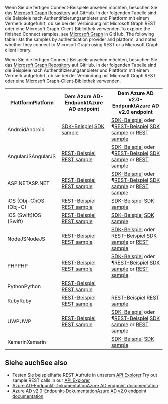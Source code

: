 <span data-ttu-id="c2f21-p102">Wenn Sie die fertigen Connect-Beispiele ansehen möchten, besuchen Sie das [Microsoft Graph Repository](https://github.com/microsoftgraph) auf GitHub. In der folgenden Tabelle sind die Beispiele nach Authentifizierungsanbieter und Plattform mit einem Vermerk aufgeführt, ob sie bei der Verbindung mit Microsoft Graph REST oder eine Microsoft Graph-Client-Bibliothek verwenden.</span><span class="sxs-lookup"><span data-stu-id="c2f21-p102">To explore the finished Connect samples, see [Microsoft Graph](https://github.com/microsoftgraph) in GitHub. The following table lists the samples by authentication provider and platform, and notes whether they connect to Microsoft Graph using REST or a Microsoft Graph client library.</span></span>

Wenn Sie die fertigen Connect-Beispiele ansehen möchten, besuchen Sie das [Microsoft Graph Repository](https://github.com/microsoftgraph) auf GitHub. In der folgenden Tabelle sind die Beispiele nach Authentifizierungsanbieter und Plattform mit einem Vermerk aufgeführt, ob sie bei der Verbindung mit Microsoft Graph REST oder eine Microsoft Graph-Client-Bibliothek verwenden.

<table>
  <tr>
    <th><span data-ttu-id="c2f21-109">Plattform</span><span class="sxs-lookup"><span data-stu-id="c2f21-109">Platform</span></span></th>
    <th><span data-ttu-id="c2f21-110">Dem Azure AD-Endpunkt</span><span class="sxs-lookup"><span data-stu-id="c2f21-110">Azure AD endpoint</span></span></th> 
    <th><span data-ttu-id="c2f21-111">Dem Azure AD v2.0-Endpunkt</span><span class="sxs-lookup"><span data-stu-id="c2f21-111">Azure AD v2.0 endpoint</span></span></th>
  </tr>
  <tr>
    <td><span data-ttu-id="c2f21-112">Android</span><span class="sxs-lookup"><span data-stu-id="c2f21-112">Android</span></span></td>
    <td><span data-ttu-id="c2f21-113">
        <a href="https://github.com/microsoftgraph/android-java-connect-sample/tree/last_v1_auth">SDK-Beispiel</a>
    </span><span class="sxs-lookup"><span data-stu-id="c2f21-113">
        <a href="https://github.com/microsoftgraph/android-java-connect-sample/tree/last_v1_auth">SDK sample</a>
    </span></span></td> 
        <td><span data-ttu-id="c2f21-114">
                <a href="https://github.com/microsoftgraph/android-java-connect-sample">SDK-Beispiel</a> oder ¶<a href="https://github.com/microsoftgraph/android-java-connect-rest-sample">REST-Beispiel</a>
    </span><span class="sxs-lookup"><span data-stu-id="c2f21-114">
                <a href="https://github.com/microsoftgraph/android-java-connect-sample">SDK sample</a> or <a href="https://github.com/microsoftgraph/android-java-connect-rest-sample">REST sample</a>
    </span></span></td> 
  </tr>
  <tr>
    <td><span data-ttu-id="c2f21-115">AngularJS</span><span class="sxs-lookup"><span data-stu-id="c2f21-115">AngularJS</span></span></td>
    <td><span data-ttu-id="c2f21-116">
        <a href="https://github.com/microsoftgraph/angular-connect-rest-sample/tree/last_v1_auth">REST-Beispiel</a>
    </span><span class="sxs-lookup"><span data-stu-id="c2f21-116">
        <a href="https://github.com/microsoftgraph/angular-connect-rest-sample/tree/last_v1_auth">REST sample</a>
    </span></span></td> 
        <td><span data-ttu-id="c2f21-117">
        <a href="https://github.com/microsoftgraph/angular-connect-sample">SDK-Beispiel</a> oder ¶<a href="https://github.com/microsoftgraph/angular-connect-rest-sample">REST-Beispiel</a>
    </span><span class="sxs-lookup"><span data-stu-id="c2f21-117">
        <a href="https://github.com/microsoftgraph/angular-connect-sample">SDK sample</a> or <a href="https://github.com/microsoftgraph/angular-connect-rest-sample">REST sample</a>
    </span></span></td> 
  </tr>
  <tr>
    <td><span data-ttu-id="c2f21-118">ASP.NET</span><span class="sxs-lookup"><span data-stu-id="c2f21-118">ASP.NET</span></span></td>
    <td><span data-ttu-id="c2f21-119">
        <a href="https://github.com/microsoftgraph/aspnet-connect-rest-sample/tree/last_v1_auth">REST-Beispiel</a>
    </span><span class="sxs-lookup"><span data-stu-id="c2f21-119">
        <a href="https://github.com/microsoftgraph/aspnet-connect-rest-sample/tree/last_v1_auth">REST sample</a>
    </span></span></td>     
    <td><span data-ttu-id="c2f21-120">
        <a href="https://github.com/microsoftgraph/aspnet-connect-sample">SDK-Beispiel</a> oder ¶<a href="https://github.com/microsoftgraph/aspnet-connect-rest-sample">REST-Beispiel</a>
    </span><span class="sxs-lookup"><span data-stu-id="c2f21-120">
        <a href="https://github.com/microsoftgraph/aspnet-connect-sample">SDK sample</a> or <a href="https://github.com/microsoftgraph/aspnet-connect-rest-sample">REST sample</a>
    </span></span></td> 
  </tr>
  <tr>
    <td><span data-ttu-id="c2f21-121">iOS (Obj-C)</span><span class="sxs-lookup"><span data-stu-id="c2f21-121">iOS (Obj-C)</span></span></td>
    <td><span data-ttu-id="c2f21-122">
        <a href="https://github.com/microsoftgraph/ios-objectivec-connect-rest-sample">REST-Beispiel</a>
    </span><span class="sxs-lookup"><span data-stu-id="c2f21-122">
        <a href="https://github.com/microsoftgraph/ios-objectivec-connect-rest-sample">REST sample</a>
    </span></span></td>     
    <td><span data-ttu-id="c2f21-123">
        <a href="https://github.com/microsoftgraph/ios-objectivec-connect-sample">SDK-Beispiel</a>
    </span><span class="sxs-lookup"><span data-stu-id="c2f21-123">
        <a href="https://github.com/microsoftgraph/ios-objectivec-connect-sample">SDK sample</a>
    </span></span></td> 
  </tr>
  <tr>
    <td><span data-ttu-id="c2f21-124">iOS (Swift)</span><span class="sxs-lookup"><span data-stu-id="c2f21-124">iOS (Swift)</span></span></td>
    <td><span data-ttu-id="c2f21-125">
        <a href="https://github.com/microsoftgraph/ios-swift-connect-rest-sample">REST-Beispiel</a>
    </span><span class="sxs-lookup"><span data-stu-id="c2f21-125">
        <a href="https://github.com/microsoftgraph/ios-swift-connect-rest-sample">REST sample</a>
    </span></span></td>     
    <td><span data-ttu-id="c2f21-126">
        <a href="https://github.com/microsoftgraph/ios-swift-connect-sample">SDK-Beispiel</a>
    </span><span class="sxs-lookup"><span data-stu-id="c2f21-126">
        <a href="https://github.com/microsoftgraph/ios-swift-connect-sample">SDK sample</a>
    </span></span></td> 
  </tr>
  <tr>
    <td><span data-ttu-id="c2f21-127">NodeJS</span><span class="sxs-lookup"><span data-stu-id="c2f21-127">NodeJS</span></span></td>
    <td><span data-ttu-id="c2f21-128">
        <a href="https://github.com/microsoftgraph/nodejs-connect-rest-sample/tree/last_v1_auth">REST-Beispiel</a>
    </span><span class="sxs-lookup"><span data-stu-id="c2f21-128">
        <a href="https://github.com/microsoftgraph/nodejs-connect-rest-sample/tree/last_v1_auth">REST sample</a>
    </span></span></td>     
    <td>    
        <span data-ttu-id="c2f21-129"><a href="https://github.com/microsoftgraph/nodejs-connect-sample">SDK-Beispiel</a> oder <a href="https://github.com/microsoftgraph/nodejs-connect-rest-sample">REST-Beispiel</a>
    </span><span class="sxs-lookup"><span data-stu-id="c2f21-129"><a href="https://github.com/microsoftgraph/nodejs-connect-sample">SDK sample</a> or <a href="https://github.com/microsoftgraph/nodejs-connect-rest-sample">REST sample</a>
    </span></span></td> 
  </tr>
  <tr>
    <td><span data-ttu-id="c2f21-130">PHP</span><span class="sxs-lookup"><span data-stu-id="c2f21-130">PHP</span></span></td>
    <td><span data-ttu-id="c2f21-131">
        <a href="https://github.com/microsoftgraph/php-connect-rest-sample/tree/last_v1_auth">REST-Beispiel</a>
    </span><span class="sxs-lookup"><span data-stu-id="c2f21-131">
        <a href="https://github.com/microsoftgraph/php-connect-rest-sample/tree/last_v1_auth">REST sample</a>
    </span></span></td>     
    <td><span data-ttu-id="c2f21-132">
            <a href="https://github.com/microsoftgraph/php-connect-sample">SDK-Beispiel</a> oder ¶<a href="https://github.com/microsoftgraph/php-connect-rest-sample">REST-Beispiel</a>
    </span><span class="sxs-lookup"><span data-stu-id="c2f21-132">
            <a href="https://github.com/microsoftgraph/php-connect-sample">SDK sample</a> or <a href="https://github.com/microsoftgraph/php-connect-rest-sample">REST sample</a>
    </span></span></td> 
  </tr>
  <tr>
    <td><span data-ttu-id="c2f21-133">Python</span><span class="sxs-lookup"><span data-stu-id="c2f21-133">Python</span></span></td>
    <td><span data-ttu-id="c2f21-134">
        <a href="https://github.com/microsoftgraph/python3-connect-rest-sample">REST-Beispiel</a>
    </span><span class="sxs-lookup"><span data-stu-id="c2f21-134">
        <a href="https://github.com/microsoftgraph/python3-connect-rest-sample">REST sample</a>
    </span></span></td>     
    <td>
    </td> 
  </tr>
  <tr>
    <td><span data-ttu-id="c2f21-135">Ruby</span><span class="sxs-lookup"><span data-stu-id="c2f21-135">Ruby</span></span></td>
    <td><span data-ttu-id="c2f21-136">
        <a href="https://github.com/microsoftgraph/ruby-connect-rest-sample/tree/last_v1_auth">REST-Beispiel</a>
    </span><span class="sxs-lookup"><span data-stu-id="c2f21-136">
        <a href="https://github.com/microsoftgraph/ruby-connect-rest-sample/tree/last_v1_auth">REST sample</a>
    </span></span></td>     
    <td><span data-ttu-id="c2f21-137">
        <a href="https://github.com/microsoftgraph/ruby-connect-rest-sample">REST-Beispiel</a>
    </span><span class="sxs-lookup"><span data-stu-id="c2f21-137">
        <a href="https://github.com/microsoftgraph/ruby-connect-rest-sample">REST sample</a>
    </span></span></td> 
  </tr>
  <tr>
    <td><span data-ttu-id="c2f21-138">UWP</span><span class="sxs-lookup"><span data-stu-id="c2f21-138">UWP</span></span></td>
    <td><span data-ttu-id="c2f21-139">
        <a href="https://github.com/microsoftgraph/uwp-csharp-connect-rest-sample/tree/last_v1_auth">REST-Beispiel</a>
    </span><span class="sxs-lookup"><span data-stu-id="c2f21-139">
        <a href="https://github.com/microsoftgraph/uwp-csharp-connect-rest-sample/tree/last_v1_auth">REST sample</a>
    </span></span></td>     
    <td><span data-ttu-id="c2f21-140">
        <a href="https://github.com/microsoftgraph/uwp-csharp-connect-sample">SDK-Beispiel</a> oder ¶<a href="https://github.com/microsoftgraph/uwp-csharp-connect-rest-sample">REST-Beispiel</a>
    </span><span class="sxs-lookup"><span data-stu-id="c2f21-140">
        <a href="https://github.com/microsoftgraph/uwp-csharp-connect-sample">SDK sample</a> or <a href="https://github.com/microsoftgraph/uwp-csharp-connect-rest-sample">REST sample</a>
    </span></span></td> 
  </tr>
  <tr>
    <td><span data-ttu-id="c2f21-141">Xamarin</span><span class="sxs-lookup"><span data-stu-id="c2f21-141">Xamarin</span></span></td>
    <td>
    </td>     
    <td><span data-ttu-id="c2f21-142">
        <a href="https://github.com/microsoftgraph/xamarin-csharp-connect-sample">SDK-Beispiel</a>
    </span><span class="sxs-lookup"><span data-stu-id="c2f21-142">
        <a href="https://github.com/microsoftgraph/xamarin-csharp-connect-sample">SDK sample</a>
    </span></span></td> 
  </tr>
</table>

## <a name="see-also"></a><span data-ttu-id="c2f21-143">Siehe auch</span><span class="sxs-lookup"><span data-stu-id="c2f21-143">See also</span></span>
- <span data-ttu-id="c2f21-144">Testen Sie beispielhafte REST-Aufrufe in unserem [API Explorer](https://graph.microsoft.io/graph-explorer).</span><span class="sxs-lookup"><span data-stu-id="c2f21-144">Try out sample REST calls in our [API Explorer](https://graph.microsoft.io/graph-explorer)</span></span>
- [<span data-ttu-id="c2f21-145">Azure AD-Endpunkt-Dokumentation</span><span class="sxs-lookup"><span data-stu-id="c2f21-145">Azure AD endpoint documentation</span></span>](https://azure.microsoft.com/documentation/services/active-directory/)
- [<span data-ttu-id="c2f21-146">Azure AD v2.0-Endpunkt-Dokumentation</span><span class="sxs-lookup"><span data-stu-id="c2f21-146">Azure AD v2.0 endpoint documentation</span></span>](https://azure.microsoft.com/documentation/articles/?service=active-directory&term=azure+ad+v2.0)
